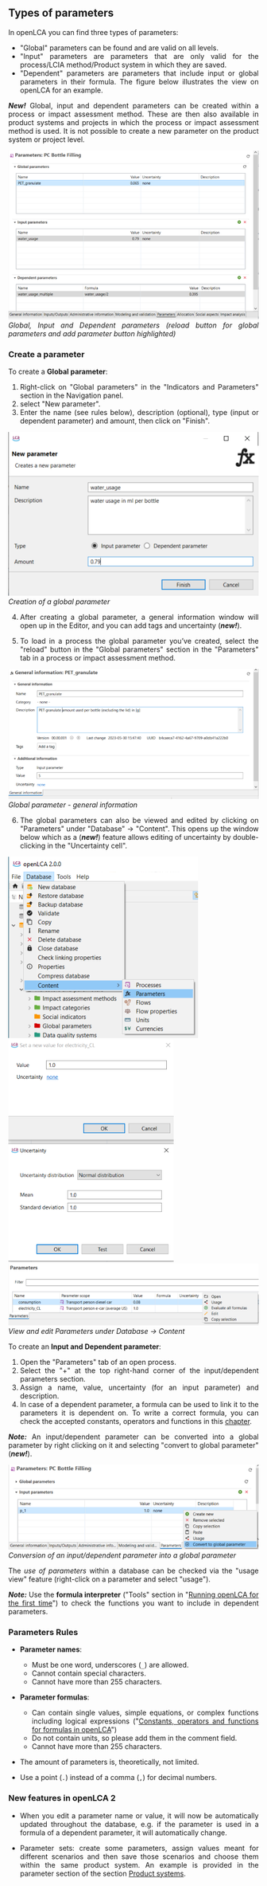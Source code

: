 ## Types of parameters

<div style='text-align: justify;'>

In openLCA you can find three types of parameters:

- "Global" parameters can be found and are valid on all levels. 
- "Input" parameters are parameters that are only valid for the process/LCIA method/Product system in which they are saved. 
- "Dependent" parameters are parameters that include input or global parameters in their formula. The figure below illustrates the view on openLCA for an example.

**_New!_** Global, input and dependent parameters can be created within a process or impact assessment method. These are then also available in product systems and projects in which the process or impact assessment method is used. It is not possible to create a new parameter on the product system or project level.

![](../media/parameter_types.png)  
_Global, Input and Dependent parameters (reload button for global parameters and add parameter button highlighted)_

### Create a parameter

To create a **Global parameter**: 

 1. Right-click on "Global parameters" in the "Indicators and Parameters" section in the Navigation panel.
 2.	select "New parameter". 
 3. Enter the name (see rules below), description (optional), type (input or dependent parameter) and amount, then click on "Finish". 

![](../media/create_global_parameter.png)  
_Creation of a global parameter_

4. After creating a global parameter, a general information window will open up in the Editor, and you can add tags and uncertainty (**_new!_**).

5. To load in a process the global parameter you’ve created, select the "reload" button in the "Global parameters" section in the "Parameters" tab in a process or impact assessment method.

![](../media/global_parameter_information.png)  
_Global parameter - general information_

6. The global parameters can also be viewed and edited by clicking on "Parameters" under "Database" &#8594; "Content". This opens up the window below which as a (**_new!_**) feature allows editing of uncertainty by double-clicking in the "Uncertainty cell".

![](../media/parameters_tools.png)
![](../media/editing_uncertainty_in_the_global_parameter_table_2_new.png)
![](../media/editing_uncertainty_in_the_global_parameter_table.png)
<br>_View and edit Parameters under Database &#8594; Content_

To create an **Input and Dependent parameter**:

1. Open the "Parameters" tab of an open process.
2. Select the "+" at the top right-hand corner of the input/dependent parameters section.
3. Assign a name, value, uncertainty (for an input parameter) and description.
4. In case of a dependent parameter, a formula can be used to link it to the parameters it is dependent on. To write a correct formula, you can check the accepted constants, operators and functions in this [chapter](../advanced_top/formulas_in_openlca.md).

**_Note:_** An input/dependent parameter can be converted into a global parameter by right clicking on it and selecting "convert to global parameter" (**_new!_**).

![](../media/convert_to_global_parameter.png)
_Conversion of an input/dependent parameter into a global parameter_

The _use of parameters_ within a database can be checked via the "usage view" feature (right-click on a parameter and select "usage").

_**Note:**_ Use the **formula interpreter** ("Tools" section in "[Running openLCA for the first time](../welcome_to_openLCA.md)") to check the functions you want to include in dependent parameters.


### Parameters Rules

- **Parameter names**:
  - Must be one word, underscores (`_`) are allowed.
  - Cannot contain special characters.
  - Cannot have more than 255 characters.

- **Parameter formulas**:
  - Can contain single values, simple equations, or complex functions including logical expressions ("[Constants, operators and functions for formulas in openLCA](../advanced_top/formulas_in_openlca.md)")
  - Do not contain units, so please add them in the comment field.
  - Cannot have more than 255 characters.

- The amount of parameters is, theoretically, not limited.

- Use a point (`.`) instead of a comma (`,`) for decimal numbers.


### New features in openLCA 2

- When you edit a parameter name or value, it will now be automatically updated throughout the database, e.g. if the parameter is used in a formula of a dependent parameter, it will automatically change. 

- Parameter sets: create some parameters, assign values meant for different scenarios and then save those scenarios and choose them within the same product system. An example is provided in the parameter section of the section [Product systems](../prod_sys/index.html). 

</div>